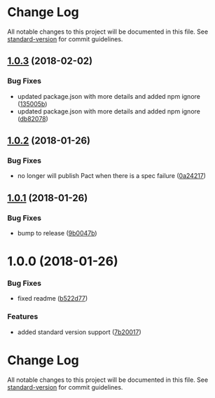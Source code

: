 # Change Log

All notable changes to this project will be documented in this file. See [standard-version](https://github.com/conventional-changelog/standard-version) for commit guidelines.

<a name="1.0.3"></a>
## [1.0.3](https://github.com/nbrink91/karma-pact-reporter/compare/v1.0.2...v1.0.3) (2018-02-02)


### Bug Fixes

* updated package.json with more details and added npm ignore ([135005b](https://github.com/nbrink91/karma-pact-reporter/commit/135005b))
* updated package.json with more details and added npm ignore ([db82078](https://github.com/nbrink91/karma-pact-reporter/commit/db82078))



<a name="1.0.2"></a>
## [1.0.2](https://github.com/nbrink91/karma-pact-reporter/compare/v1.0.1...v1.0.2) (2018-01-26)


### Bug Fixes

* no longer will publish Pact when there is a spec failure ([0a24217](https://github.com/nbrink91/karma-pact-reporter/commit/0a24217))



<a name="1.0.1"></a>
## [1.0.1](https://github.com/nbrink91/karma-pact-reporter/compare/v1.0.0...v1.0.1) (2018-01-26)


### Bug Fixes

* bump to release ([9b0047b](https://github.com/nbrink91/karma-pact-reporter/commit/9b0047b))



<a name="1.0.0"></a>
# 1.0.0 (2018-01-26)


### Bug Fixes

* fixed readme ([b522d77](https://github.com/nbrink91/karma-pact-reporter/commit/b522d77))


### Features

* added standard version support ([7b20017](https://github.com/nbrink91/karma-pact-reporter/commit/7b20017))



# Change Log

All notable changes to this project will be documented in this file. See [standard-version](https://github.com/conventional-changelog/standard-version) for commit guidelines.
